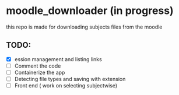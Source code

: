 # moodle_downloader (in progress) 
this repo is made for downloading subjects files from the moodle 

## TODO: 
- [x] ession management and listing links
- [ ] Comment the code
- [ ] Containerize the app
- [ ] Detecting file types and saving with extension
- [ ] Front end ( work on selecting subjectwise)